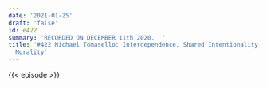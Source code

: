 ```yaml
---
date: '2021-01-25'
draft: 'false'
id: e422
summary: 'RECORDED ON DECEMBER 11th 2020.  '
title: '#422 Michael Tomasello: Interdependence, Shared Intentionality, Culture, and
  Morality'
---
```

{{< episode >}}
